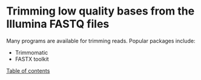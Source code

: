 # Trimming low quality bases from the Illumina FASTQ files

Many programs are available for trimming reads. Popular packages include:

* Trimmomatic
* FASTX toolkit


[Table of contents](https://isugenomics.github.io/bioinformatics-workbook/)
